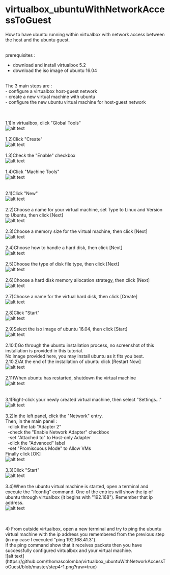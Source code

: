 # virtualbox_ubuntuWithNetworkAccessToGuest

How to have ubuntu running within virtualbox with network access between the host and the ubuntu guest.<br/>
<br/>

prerequisites :<br/>
- download and install virtualbox 5.2<br/>
- download the iso image of ubuntu 16.04<br/>
<br/>
The 3 main steps are :<br/>
- configure a virtualbox host-guest network<br/>
- create a new virtual machine with ubuntu<br/>
- configure the new ubuntu virtual machine for host-guest network<br/>
<br/>
<br/>

1.1)In virtualbox, click "Global Tools"<br/>
![alt text](https://github.com/thomascolomba/virtualbox_ubuntuWithNetworkAccessToGuest/blob/master/step1-1.png?raw=true)<br/><br/>
1.2)Click "Create"<br/>
![alt text](https://github.com/thomascolomba/virtualbox_ubuntuWithNetworkAccessToGuest/blob/master/step1-2.png?raw=true)<br/><br/>
1.3)Check the "Enable" checkbox<br/>
![alt text](https://github.com/thomascolomba/virtualbox_ubuntuWithNetworkAccessToGuest/blob/master/step1-3.png?raw=true)<br/><br/>
1.4)Click "Machine Tools"<br/>
![alt text](https://github.com/thomascolomba/virtualbox_ubuntuWithNetworkAccessToGuest/blob/master/step1-4.png?raw=true)<br/><br/>
<br/>
2.1)Click "New"<br/>
![alt text](https://github.com/thomascolomba/virtualbox_ubuntuWithNetworkAccessToGuest/blob/master/step2-1.png?raw=true)<br/><br/>
2.2)Choose a name for your virtual machine, set Type to Linux and Version to Ubuntu, then click [Next]<br/>
![alt text](https://github.com/thomascolomba/virtualbox_ubuntuWithNetworkAccessToGuest/blob/master/step2-2.png?raw=true)<br/><br/>
2.3)Choose a memory size for the virtual machine, then click [Next]<br/>
![alt text](https://github.com/thomascolomba/virtualbox_ubuntuWithNetworkAccessToGuest/blob/master/step2-3.png?raw=true)<br/><br/>
2.4)Choose how to handle a hard disk, then click [Next]<br/>
![alt text](https://github.com/thomascolomba/virtualbox_ubuntuWithNetworkAccessToGuest/blob/master/step2-4.png?raw=true)<br/><br/>
2.5)Choose the type of disk file type, then click [Next]<br/>
![alt text](https://github.com/thomascolomba/virtualbox_ubuntuWithNetworkAccessToGuest/blob/master/step2-5.png?raw=true)<br/><br/>
2.6)Choose a hard disk memory allocation strategy, then click [Next]<br/>
![alt text](https://github.com/thomascolomba/virtualbox_ubuntuWithNetworkAccessToGuest/blob/master/step2-6.png?raw=true)<br/><br/>
2.7)Choose a name for the virtual hard disk, then click [Create]<br/>
![alt text](https://github.com/thomascolomba/virtualbox_ubuntuWithNetworkAccessToGuest/blob/master/step2-7.png?raw=true)<br/><br/>
2.8)Click "Start"<br/>
![alt text](https://github.com/thomascolomba/virtualbox_ubuntuWithNetworkAccessToGuest/blob/master/step2-8.png?raw=true)<br/><br/>
2.9)Select the iso image of ubuntu 16.04, then click [Start]<br/>
![alt text](https://github.com/thomascolomba/virtualbox_ubuntuWithNetworkAccessToGuest/blob/master/step2-9.png?raw=true)<br/><br/>
2.10.1)Go through the ubuntu installation process, no screenshot of this installation is provided in this tutorial.<br/>
No image provided here, you may install ubuntu as it fits you best.<br/>
2.10.2)At the end of the installation of ubuntu click [Restart Now]<br/>
![alt text](https://github.com/thomascolomba/virtualbox_ubuntuWithNetworkAccessToGuest/blob/master/step2-10.png?raw=true)<br/><br/>
2.11)When ubuntu has restarted, shutdown the virtual machine<br/>
![alt text](https://github.com/thomascolomba/virtualbox_ubuntuWithNetworkAccessToGuest/blob/master/step2-11.png?raw=true)<br/><br/>
<br/>
3.1)Right-click your newly created virtual machine, then select "Settings..."<br/>
![alt text](https://github.com/thomascolomba/virtualbox_ubuntuWithNetworkAccessToGuest/blob/master/step3-1.png?raw=true)<br/><br/>
3.2)In the left panel, click the "Network" entry.<br/>
Then, in the main panel :<br/>
&nbsp;&nbsp;-click the tab "Adapter 2"<br/>
&nbsp;&nbsp;-check the "Enable Network Adapter" checkbox<br/>
&nbsp;&nbsp;-set "Attached to" to Host-only Adapter<br/>
&nbsp;&nbsp;-click the "Advanced" label<br/>
&nbsp;&nbsp;-set "Promiscuous Mode" to Allow VMs<br/>
Finally click [OK]<br/>
![alt text](https://github.com/thomascolomba/virtualbox_ubuntuWithNetworkAccessToGuest/blob/master/step3-2.png?raw=true)<br/><br/>
3.3)Click "Start"<br/>
![alt text](https://github.com/thomascolomba/virtualbox_ubuntuWithNetworkAccessToGuest/blob/master/step3-3.png?raw=true)<br/><br/>
3.4)When the ubuntu virtual machine is started, open a terminal and execute the "ifconfig" command. One of the entries will show the ip of ubuntu through virtualbox (it begins with "192.168"). Remember that ip address.<br/>
![alt text](https://github.com/thomascolomba/virtualbox_ubuntuWithNetworkAccessToGuest/blob/master/step3-4.png?raw=true)<br/><br/>

<br/>
4) From outside virtualbox, open a new terminal and try to ping the ubuntu virtual machine with the ip address you remembered from the previous step (in my case I executed "ping 192.168.41.3").<br/>
If the ping command show that it receives packets then you have successfully configured virtualbox and your virtual machine.<br/>
![alt text](https://github.com/thomascolomba/virtualbox_ubuntuWithNetworkAccessToGuest/blob/master/step4-1.png?raw=true)<br/><br/>
